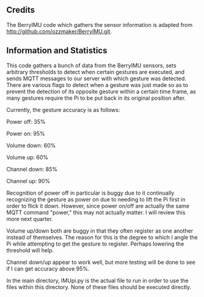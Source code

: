 ## Credits

The BerryIMU code which gathers the sensor information is adapted from http://github.com/ozzmaker/BerryIMU.git.

## Information and Statistics

This code gathers a bunch of data from the BerryIMU sensors, sets arbitrary thresholds to detect when certain gestures are executed, and sends MQTT messages to our server with which gesture was detected. There are various flags to detect when a gesture was just made so as to prevent the detection of its opposite gesture within a certain time frame, as many gestures require the Pi to be put back in its original position after. 

Currently, the gesture accuracy is as follows:

Power off: 35%

Power on: 95%

Volume down: 60%

Volume up: 60%

Channel down: 85%

Channel up: 90%

Recognition of power off in particular is buggy due to it continually recognizing the gesture as power on due to needing to lift the Pi first in order to flick it down. However, since power on/off are actually the same MQTT command "power," this may not actually matter. I will review this more next quarter.

Volume up/down both are buggy in that they often register as one another instead of themselves. The reason for this is the degree to which I angle the Pi while attempting to get the gesture to register. Perhaps lowering the threshold will help.

Channel down/up appear to work well, but more testing will be done to see if I can get accuracy above 95%.

In the main directory, IMUpi.py is the actual file to run in order to use the files within this directory. None of these files should be executed directly.

